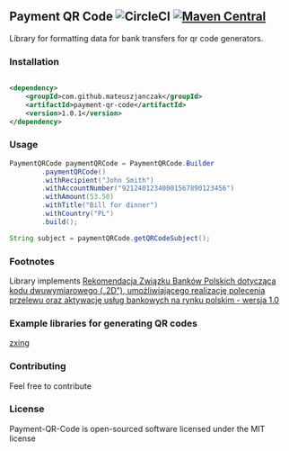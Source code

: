 ## Payment QR Code ![CircleCI](https://circleci.com/gh/mateuszjanczak/payment-qr-code.svg?style=svg&circle-token=d4addbd70fd7d6ee51387795587db6a1505da19e) [![Maven Central](https://badgen.net/maven/v/maven-central/com.github.mateuszjanczak/payment-qr-code)](https://search.maven.org/artifact/com.github.mateuszjanczak/payment-qr-code/1.0.1/jar)
Library for formatting data for bank transfers for qr code generators.

### Installation

```xml

<dependency>
    <groupId>com.github.mateuszjanczak</groupId>
    <artifactId>payment-qr-code</artifactId>
    <version>1.0.1</version>
</dependency>
```

### Usage

```java
PaymentQRCode paymentQRCode = PaymentQRCode.Builder
        .paymentQRCode()
        .withRecipient("John Smith")
        .withAccountNumber("92124012340001567890123456")
        .withAmount(53.50)
        .withTitle("Bill for dinner")
        .withCountry("PL")
        .build();

String subject = paymentQRCode.getQRCodeSubject();
```

### Footnotes

Library
implements [Rekomendacja Związku Banków Polskich dotycząca kodu dwuwymiarowego („2D”), umożliwiającego realizację polecenia przelewu oraz aktywację usług bankowych na rynku polskim - wersja 1.0](https://zbp.pl/getmedia/1d7fef90-d193-4a2d-a1c3-ffdf1b0e0649/2013-12-03_-_Rekomendacja_-_Standard_2D)

### Example libraries for generating QR codes

[zxing](https://github.com/zxing/zxing)

### Contributing

Feel free to contribute

### License

Payment-QR-Code is open-sourced software licensed under the MIT license
